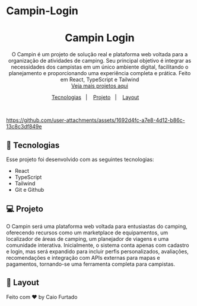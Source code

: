  # Campin-Login

<h1 align="center">Campin Login</h1>

<p align="center">
 O Campin é um projeto de solução real e plataforma web voltada para a organização de atividades de camping. Seu principal objetivo é integrar as necessidades dos campistas em um único ambiente digital, facilitando o planejamento e proporcionando uma experiência completa e prática. Feito em React, TypeScript e Tailwind<br/>
<a href="https://github.com/CaioFurtadoo">Veja mais projetos aqui</a>
</p>

<p align="center">
  <a href="#-tecnologias">Tecnologias</a>&nbsp;&nbsp;&nbsp;|&nbsp;&nbsp;&nbsp;
  <a href="#-projeto">Projeto</a>&nbsp;&nbsp;&nbsp;|&nbsp;&nbsp;&nbsp;
  <a href="#-layout">Layout</a>&nbsp;&nbsp;&nbsp;&nbsp;&nbsp;&nbsp;
</p>

<br>

<p align="center">

https://github.com/user-attachments/assets/1692d4fc-a7e8-4d12-b86c-13c8c3df849e

</p>

## 🚀 Tecnologias

Esse projeto foi desenvolvido com as seguintes tecnologias:

-   React
-   TypeScript
-   Tailwind
-   Git e Github

## 💻 Projeto

O Campin será uma plataforma web voltada para entusiastas do camping, oferecendo recursos como um marketplace de equipamentos, um localizador de áreas de camping, um planejador de viagens e uma comunidade interativa. Inicialmente, o sistema conta apenas com cadastro e login, mas será expandido para incluir perfis personalizados, avaliações, recomendações e integração com APIs externas para mapas e pagamentos, tornando-se uma ferramenta completa para campistas.

## 🔖 Layout

Feito com ♥ by Caio Furtado
